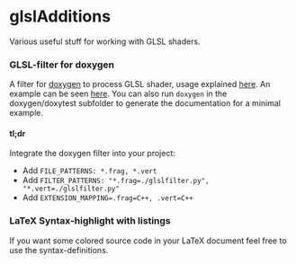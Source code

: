 glslAdditions
=============

Various useful stuff for working with GLSL shaders.

### GLSL-filter for doxygen ###

A filter for [doxygen](http://www.doxygen.org/) to process GLSL shader, usage explained [here](http://www.numb3r23.net/2012/02/15/doxygen-and-glsl-shader/). An example can be seen [here](http://www.grasmo.de/download/glslfilter/glslfilter_example.html). You can also run `doxygen` in the doxygen/doxytest subfolder to generate the documentation for a minimal example.

#### tl;dr ####
Integrate the doxygen filter into your project:
- Add `FILE_PATTERNS: *.frag, *.vert`
- Add `FILTER_PATTERNS: "*.frag=./glslfilter.py", "*.vert=./glslfilter.py"`
- Add `EXTENSION_MAPPING=.frag=C++, .vert=C++`

### LaTeX Syntax-highlight with listings ###

If you want some colored source code in your LaTeX document feel free to use the syntax-definitions.
